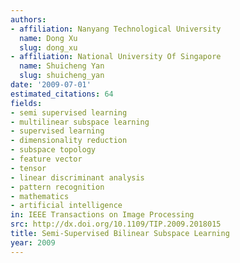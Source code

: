 ```yaml
---
authors:
- affiliation: Nanyang Technological University
  name: Dong Xu
  slug: dong_xu
- affiliation: National University Of Singapore
  name: Shuicheng Yan
  slug: shuicheng_yan
date: '2009-07-01'
estimated_citations: 64
fields:
- semi supervised learning
- multilinear subspace learning
- supervised learning
- dimensionality reduction
- subspace topology
- feature vector
- tensor
- linear discriminant analysis
- pattern recognition
- mathematics
- artificial intelligence
in: IEEE Transactions on Image Processing
src: http://dx.doi.org/10.1109/TIP.2009.2018015
title: Semi-Supervised Bilinear Subspace Learning
year: 2009
---
```

